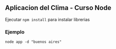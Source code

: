 ## Aplicacion del Clima - Curso Node

Ejecutar ``` npm install ``` para instalar librerias

### Ejemplo
```
node app -d "buenos aires"
```
